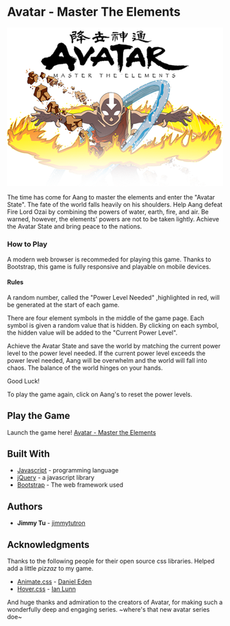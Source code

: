 # Avatar - Master The Elements

![logo](assets/imgs/avatar_state.png)

The time has come for Aang to master the elements and enter the "Avatar State". The fate of the world falls heavily on his shoulders. Help Aang defeat Fire Lord Ozai by combining the powers of water, earth, fire, and air. Be warned, however, the elements' powers are not to be taken lightly. Achieve the Avatar State and bring peace to the nations.

### How to Play

A modern web browser is recommeded for playing this game. Thanks to Bootstrap, this game is fully responsive and playable on mobile devices.

#### Rules

A random number, called the "Power Level Needed" ,highlighted in red, will be generated at the start of each game.

There are four element symbols in the middle of the game page. Each symbol is given a random value that is hidden. By clicking on each symbol, the hidden value will be added to the "Current Power Level".

Achieve the Avatar State and save the world by matching the current power level to the power level needed. If the current power level exceeds the power level needed, Aang will be overwhelm and the world will fall into chaos. The balance of the world hinges on your hands.

Good Luck!

To play the game again, click on Aang's to reset the power levels.

## Play the Game
Launch the game here! [Avatar - Master the Elements](https://jimmytutron.github.io/AvatarMasterTheElements/) 

## Built With

* [Javascript](https://www.javascript.com/) - programming language
* [jQuery](https://jquery.com/) - a javascript library
* [Bootstrap](https://getbootstrap.com/) - The web framework used

## Authors

* **Jimmy Tu** - [jimmytutron](https://github.com/jimmytutron)


## Acknowledgments

Thanks to the following people for their open source css libraries. Helped add a little *_pizzaz_* to my game.

* [Animate.css](https://daneden.github.io/animate.css/) - [Daniel Eden](https://daneden.me/)
* [Hover.css](http://ianlunn.github.io/Hover/) - [Ian Lunn](https://github.com/IanLunn)

And huge thanks and admiration to the creators of Avatar, for making such a wonderfully deep and engaging series. ~where's that new avatar series doe~

